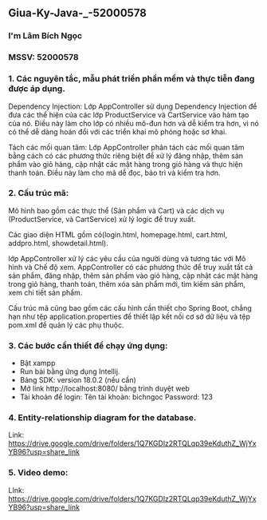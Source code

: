 ## Giua-Ky-Java-_-52000578
### I'm Lâm Bích Ngọc
### MSSV: 52000578
### 1. Các nguyên tắc, mẫu phát triển phần mềm và thực tiễn đang được áp dụng.
Dependency Injection: Lớp AppController sử dụng Dependency Injection để đưa các thể hiện của các lớp ProductService và CartService vào hàm tạo của nó. Điều này làm cho lớp có nhiều mô-đun hơn và dễ kiểm tra hơn, vì nó có thể dễ dàng hoán đổi với các triển khai mô phỏng hoặc sơ khai.

Tách các mối quan tâm: Lớp AppController phân tách các mối quan tâm bằng cách có các phương thức riêng biệt để xử lý đăng nhập, thêm sản phẩm vào giỏ hàng, cập nhật các mặt hàng trong giỏ hàng và thực hiện thanh toán. Điều này làm cho mã dễ đọc, bảo trì và kiểm tra hơn.

### 2. Cấu trúc mã:
Mô hình bao gồm các thực thể (Sản phẩm và Cart) và các dịch vụ (ProductService,  và CartService) xử lý logic để truy xuất.

Các giao diện HTML gồm có(login.html, homepage.html, cart.html, addpro.html, showdetail.html).

lớp AppController xử lý các yêu cầu của người dùng và tương tác với Mô hình và Chế độ xem. AppController có các phương thức để truy xuất tất cả sản phẩm, đăng nhập, thêm sản phẩm vào giỏ hàng, cập nhật các mặt hàng trong giỏ hàng, thanh toán, thêm xóa sản phẩm mới, tìm kiếm sản phẩm, xem chi tiết sản phẩm.

Cấu trúc mã cũng bao gồm các cấu hình cần thiết cho Spring Boot, chẳng hạn như tệp application.properties để thiết lập kết nối cơ sở dữ liệu và tệp pom.xml để quản lý các phụ thuộc.
### 3. Các bước cần thiết để chạy ứng dụng:
- Bật xampp
- Run bài bằng ứng dụng Intellij.
- Bảng SDK: version 18.0.2 (nếu cần)
- Mở link http://localhost:8080/ bằng trình duyệt web
- Tài khoản để login:
      Tên tài khoản: bichngoc
      Password: 123
### 4. Entity-relationship diagram for the database. 
Link: https://drive.google.com/drive/folders/1Q7KGDlz2RTQLqp39eKduthZ_WjYxYB96?usp=share_link
### 5. Video demo: 
LInk: https://drive.google.com/drive/folders/1Q7KGDlz2RTQLqp39eKduthZ_WjYxYB96?usp=share_link
